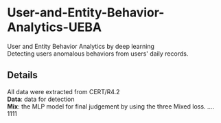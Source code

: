 # User-and-Entity-Behavior-Analytics-UEBA
User and Entity Behavior Analytics by deep learning  
Detecting users anomalous behaviors from users' daily records.
## Details
All data were extracted from CERT/R4.2  
**Data**: data for detection  
**Mix**: the MLP model for final judgement by using the three Mixed loss.
....
1111

